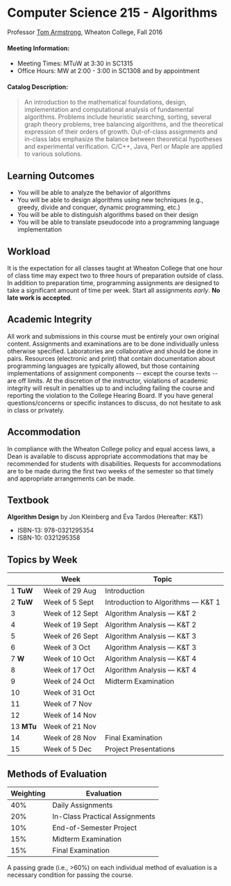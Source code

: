 # Computer Science 215 - Algorithms

Professor [Tom Armstrong](http://www.tarmstro.com/), Wheaton College, Fall 2016

#### Meeting Information:

* Meeting Times: MTuW at 3:30 in SC1315
* Office Hours: MW at 2:00 - 3:00 in SC1308 and by appointment

#### Catalog Description:

> An introduction to the mathematical foundations, design, implementation and computational analysis of fundamental algorithms. Problems include heuristic searching, sorting, several graph theory problems, tree balancing algorithms, and the theoretical expression of their orders of growth. Out-of-class assignments and in-class labs emphasize the balance between theoretical hypotheses and experimental verification. C/C++, Java, Perl or Maple are applied to various solutions.

## Learning Outcomes

- You will be able to analyze the behavior of algorithms
- You will be able to design algorithms using new techniques (e.g., greedy, divide and conquer, dynamic programming, etc.)
- You will be able to distinguish algorithms based on their design
- You will be able to translate pseudocode into a programming language implementation

## Workload

It is the expectation for all classes taught at Wheaton College that one hour of class time may expect two to three hours of preparation outside of class.  In addition to preparation time, programming assignments are designed to take a significant amount of time per week.  Start all assignments _early_. **No late work is accepted**.

## Academic Integrity

All work and submissions in this course must be entirely your own original content.  Assignments and examinations are to be done individually unless otherwise specified.  Laboratories are collaborative and should be done in pairs.  Resources (electronic and print) that contain documentation about programming languages are typically allowed, but those containing implementations of assignment components -- except the course texts -- are off limits.  At the discretion of the instructor, violations of academic integrity will result in penalties up to and including failing the course and reporting the violation to the College Hearing Board. If you have general questions/concerns or specific instances to discuss, do not hesitate to ask in class or privately.

## Accommodation

In compliance with the Wheaton College policy and equal access laws, a Dean is available to discuss appropriate accommodations that may be recommended for students with disabilities. Requests for accommodations are to be made during the first two weeks of the semester so that timely and appropriate arrangements can be made.

## Textbook

**Algorithm Design** by Jon Kleinberg and Éva Tardos (Hereafter: K&T)

- ISBN-13: 978-0321295354
- ISBN-10: 0321295358

## Topics by Week

 &nbsp; | Week | Topic
------------- | ------------- | -------------
1 **TuW** | Week of 29 Aug | Introduction
2 **TuW** | Week of 5 Sept | Introduction to Algorithms &mdash; K&T 1
3 | Week of 12 Sept | Algorithm Analysis &mdash; K&T 2
4 | Week of 19 Sept | Algorithm Analysis &mdash; K&T 2
5 | Week of 26 Sept | Algorithm Analysis &mdash; K&T 3
6 | Week of 3 Oct | Algorithm Analysis — K&T 3
7 **W** | Week of 10 Oct | Algorithm Analysis — K&T 4
8 | Week of 17 Oct | Algorithm Analysis — K&T 4
9 | Week of 24 Oct | Midterm Examination
10 | Week of 31 Oct | 
11 | Week of 7 Nov | 
12 | Week of 14 Nov |
13 **MTu** | Week of 21 Nov | 
14 | Week of 28 Nov | Final Examination
15 | Week of 5 Dec | Project Presentations

## Methods of Evaluation

Weighting  | Evaluation
------------- | ------------- 
40% | Daily Assignments
20% | In-Class Practical Assignments
10% | End-of-Semester Project
15% | Midterm Examination
15% | Final Examination

A passing grade (i.e., >60%) on each individual method of evaluation is a necessary condition for passing the course.
